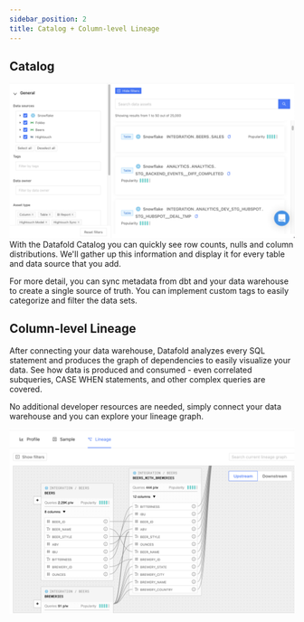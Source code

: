 ```yaml
---
sidebar_position: 2
title: Catalog + Column-level Lineage
---
```

## Catalog
![](../../static/img/catalog_landing.png)
With the Datafold Catalog you can quickly see row counts, nulls and column distributions. We'll gather up this information and display it for every table and data source that you add. 

For more detail, you can sync metadata from dbt and your data warehouse to create a single source of truth. You can implement custom tags to easily categorize and filter the data sets. 

## Column-level Lineage
After connecting your data warehouse, Datafold analyzes every SQL statement and produces the graph of dependencies to easily visualize your data. See how data is produced and consumed - even correlated subqueries, CASE WHEN statements, and other complex queries are covered.

No additional developer resources are needed, simply connect your data warehouse and you can explore your lineage graph. 

![](../../static/img/lineage_detail.png)